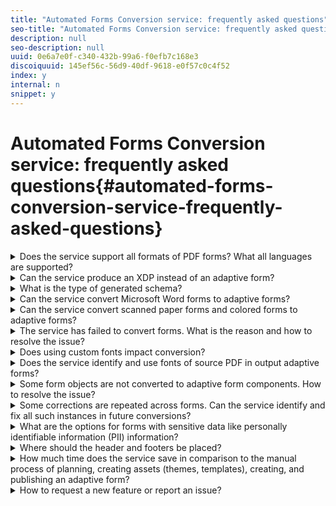 ```yaml
---
title: "Automated Forms Conversion service: frequently asked questions"
seo-title: "Automated Forms Conversion service: frequently asked questions"
description: null
seo-description: null
uuid: 0e6a7e0f-c340-432b-99a6-f0efb7c168e3
discoiquuid: 145ef56c-56d9-40df-9618-e0f57c0c4f52
index: y
internal: n
snippet: y
---
```


# Automated Forms Conversion service: frequently asked questions{#automated-forms-conversion-service-frequently-asked-questions}

<details> 
 <summary>Does the service support all formats of PDF forms? What all languages are supported?</summary> 
 <ul> 
  <li>The service can convert non-interactive PDF forms into adaptive forms. It has limited support for AcroForms and XFA-based PDF forms. The service does not support scanned forms.<br /> </li> 
  <li>The service converts only English-languag forms to adaptive forms. You can translate converted adaptive forms to another language using <a href="https://chl-author-preview.corp.adobe.com/content/help/en/experience-manager/6-4/forms/using/using-aem-translation-workflow-to-localize-adaptive-forms.html">AEM translation workflow</a>.</li> 
 </ul> 
 <p>We are regularly adding support for other source types. Keep the <a href="../../../forms/using/wip/aem-forms-automated-forms-conversion-service-beta.md">What’s supported</a> section on your watchlist for a regular update on newly added features and capabilities.</p> 
</details>

<details> 
 <summary>Can the service produce an XDP instead of an adaptive form? </summary> 
 <p>The service does not produce an XDP output for the time being. We are regularly adding features and to the service. Keep the <a href="../../../forms/using/wip/aem-forms-automated-forms-conversion-service-beta.md">What’s supported</a> section on your watchlist for a regular update on newly added features and capabilities.</p> 
</details>

<details> 
 <summary>What is the type of generated schema?</summary> 
 <p>The service generates JSON schema.</p> 
</details>

<details> 
 <summary>Can the service convert Microsoft Word forms to adaptive forms? </summary> 
 <p>No, the service does not convert Microsoft Word forms to adaptive forms. You can save a Microsoft Word forms as PDF and convert the PDF to an adaptive form.</p> 
</details>

<details> 
 <summary>Can the service convert scanned paper forms and colored forms to adaptive forms?</summary> 
 <p>The service can convert non-interactive PDF forms to adaptive forms. It has limited support for AcroForms and XFA-based PDF forms. Scanned forms and colored forms are not supported for the time being. We are regularly adding features and to the service. Keep the <a href="../../../forms/using/wip/aem-forms-automated-forms-conversion-service-beta.md">What’s supported</a> section on your watchlist for a regular update on newly added features and capabilities.</p> 
</details>

<details> 
 <summary>The service has failed to convert forms. What is the reason and how to resolve the issue?</summary> 
 <p>The most common reasons for the service to fail are:</p> 
 <ul> 
  <li>Secured PDF forms are provided for the conversion. Do not use password protected, Document Security protected, or any other protected PDF forms for conversion.</li> 
  <li>Internet connection is interrupted. Ensure that you are connected to the internet during the conversion.</li> 
  <li>Service URL is not provided or provided service URL is incorrect. Specify correct service URL in the cloud configuration.</li> 
 </ul> 
</details>

<details> 
 <summary>Does using custom fonts impact conversion?</summary> 
 <p>When a non-interactive PDF form is converted to an adaptive form, to improve the quality of conversion, the fonts are embedded in the PDF form. The support for embedding fonts is restricted to non-interactive PDF forms. To optimize the conversion of AcroForm and XFA-based PDF forms, fallback fonts are used.</p> 
 <p>Only forms available in the custom fonts directory listed in the <strong><span class="uicontrol">Customer fonts directory</span></strong> field of the <strong><span class="uicontrol">CQ-DAM-Handler-Gibson Font Manager Service</span></strong> configuration are embedded in non-interactive PDF form.</p> 
 <p> </p> 
</details>

<details> 
 <summary>Does the service identify and use fonts of source PDF in output adaptive forms?</summary> 
 <p>Adaptive forms use <a href="../../../forms/using/themes.md">themes to style a form</a>. The service uses the fonts and font styles specified in the theme applied during the conversion. You can change fonts and font styles of the theme to provide a distinct look and feel to the fonts of an adaptive form.</p> 
</details>

<details> 
 <summary>Some form objects are not converted to adaptive form components. How to resolve the issue?</summary> 
 <p>Automated Forms Conversion service is trained on a large set of forms. However, there are some fields and styles in PDF forms which are easily visible to the human eye but difficult to understand for the service. The service can fail to identify such fields. You can use the <a href="../../../forms/using/wip/review-correct-ui-edited.md" target="_blank">Review and Correct</a> editor to help identify missing or incorrectly identified fields. For example, if a choice group is identified as a panel or a text box is not identified. You can use the Review and Correct editor make improvements and regenerate the adaptive form to get an output closer to the desired experience.</p> 
</details>

<details> 
 <summary>Some corrections are repeated across forms. Can the service identify and fix all such instances in future conversions? </summary> 
 <ul> 
  <li>You can share such patterns with Adobe and opt in to the program where you share your forms with Adobe to improve the accuracy of the service. Once you provide the permission, the service is trained on your forms and patterns. It helps improve the accuracy and fix patterns in future conversions.</li> 
  <li>You can also use meta-model to map the form objects to adaptive form component of your choice and pre-configure validations, rules, data patterns, help text, and accessibility properties for the components. All the specified properties are applied during the conversion. For example, one set of your forms provide combo box to select a hospital and other set provides radio buttons to select a hospital. You can use meta-model to decide, after the conversion, all hospital fields are represented as drop-down list component in the adaptive form.</li> 
 </ul> 
</details>

<details> 
 <summary>What are the options for forms with sensitive data like personally identifiable information (PII) information?</summary> 
 <p>The service supports only blank or unfilled forms. Do not upload filled forms or forms with personally identifiable information (PII) .<br /> </p> 
</details>

<details> 
 <summary>Where should the header and footers be placed?</summary> 
 <p>Place header and footer in adaptive forms template. If your form has header and footer, the service detects and replaces these header and footer during the conversion with header and footer available in adaptive form template. If any extra header or footer is included in the adaptive form, you can use the <a href="../../../forms/using/wip/review-correct-ui-edited.md">Review and Correct</a> editor to fix or remove such header or footer.</p> 
</details>

<details> 
 <summary>How much time does the service save in comparison to the manual process of planning, creating assets (themes, templates), creating, and publishing an adaptive form? </summary> 
 <p>The amount of time depends on the size, complexity, and various other factors. In general, in comparison to the manual process of planning, creating assets (themes, templates), and creating an adaptive form, the conversion service has forms ready for deployment in a production environment in almost half time. The service saves approximately 50% of your time in comparison to manual process. </p> 
</details>

<details> 
 <summary>How to request a new feature or report an issue?</summary> 
 <p>Contact Adobe Support to request a feature or to report a bug.</p> 
 <p>During the beta phase, Adobe support can log a JIRA issue on with the following details to report an issue:</p> 
 <table border="1" cellpadding="1" cellspacing="0" width="100%"> 
  <tbody> 
   <tr> 
    <td>JIRA field</td> 
    <td>Options and Description</td> 
   </tr> 
   <tr> 
    <td>Project</td> 
    <td> 
     <ul> 
      <li>CQ: Use the CQ<strong> </strong>project to report bug or improvements in the conversion service.</li> 
      <li>CQDOC: Use the CQDOC<strong> </strong>project to report bug or improvements in the documentation.</li> 
     </ul> </td> 
   </tr> 
   <tr> 
    <td>Issue Type</td> 
    <td> 
     <ul> 
      <li>Bug: Use the Bug issue type when the behavior is not as expected or documented instructions are incorrect.</li> 
      <li>Improvement: Use the Improvement issue type when a key aspect of the feature is missing and should be provided or documented instructions are insufficient to understand or use the feature. </li> 
     </ul> </td> 
   </tr> 
   <tr> 
    <td>Component<br /> </td> 
    <td>Forms - Sensei</td> 
   </tr> 
   <tr> 
    <td>FixVersion<br /> </td> 
    <td>AFF 1.0.0 L&amp;lt;xx&amp;gt;, where &amp;lt;xx&amp;gt; is the version number of the <a href="https://wiki.corp.adobe.com/pages/viewpage.action?spaceKey=lc&amp;title=Automated+Forms+Conversion+Service+Beta+-+Latest+Builds">release</a>. </td> 
   </tr> 
   <tr> 
    <td>Label<br /> </td> 
    <td>Flamingo-BETA</td> 
   </tr> 
   <tr> 
    <td>Description</td> 
    <td>Provide the following information in the description field:<br /> 
     <ul> 
      <li>Problem statement</li> 
      <li>Steps to reproduce the issue<br /> </li> 
      <li>Actual result of the conversion<br /> </li> 
      <li>Expected result of the conversion<br /> </li> 
      <li>Attach collaterals or provide links to download</li> 
     </ul> </td> 
   </tr> 
  </tbody> 
 </table> 
</details>

